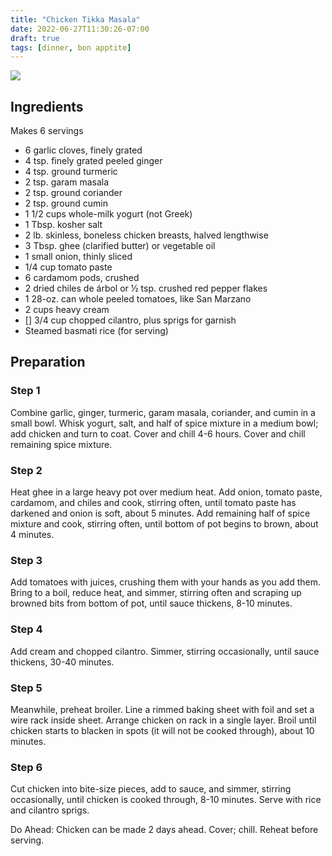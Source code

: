 ```yaml
---
title: "Chicken Tikka Masala"
date: 2022-06-27T11:30:26-07:00
draft: true
tags: [dinner, bon apptite]
---
```


![](./../../images/ba-tikka-masala-2_jpg.jpg)

## Ingredients

Makes 6 servings

- 6 garlic cloves, finely grated
- 4 tsp. finely grated peeled ginger
- 4 tsp. ground turmeric
- 2 tsp. garam masala
- 2 tsp. ground coriander
- 2 tsp. ground cumin
- 1 1/2 cups whole-milk yogurt (not Greek)
- 1 Tbsp. kosher salt
- 2 lb. skinless, boneless chicken breasts, halved lengthwise
- 3 Tbsp. ghee (clarified butter) or vegetable oil
- 1 small onion, thinly sliced
- 1/4 cup tomato paste
- 6 cardamom pods, crushed
- 2 dried chiles de árbol or ½ tsp. crushed red pepper flakes
- 1 28-oz. can whole peeled tomatoes, like San Marzano
- 2 cups heavy cream
- [] 3/4 cup chopped cilantro, plus sprigs for garnish
- Steamed basmati rice (for serving)

## Preparation

### Step 1

Combine garlic, ginger, turmeric, garam masala, coriander, and cumin in a small bowl. Whisk yogurt, salt, and half of spice mixture in a medium bowl; add chicken and turn to coat. Cover and chill 4-6 hours. Cover and chill remaining spice mixture.

### Step 2

Heat ghee in a large heavy pot over medium heat. Add onion, tomato paste, cardamom, and chiles and cook, stirring often, until tomato paste has darkened and onion is soft, about 5 minutes. Add remaining half of spice mixture and cook, stirring often, until bottom of pot begins to brown, about 4 minutes.

### Step 3

Add tomatoes with juices, crushing them with your hands as you add them. Bring to a boil, reduce heat, and simmer, stirring often and scraping up browned bits from bottom of pot, until sauce thickens, 8-10 minutes.

### Step 4

Add cream and chopped cilantro. Simmer, stirring occasionally, until sauce thickens, 30-40 minutes.

### Step 5

Meanwhile, preheat broiler. Line a rimmed baking sheet with foil and set a wire rack inside sheet. Arrange chicken on rack in a single layer. Broil until chicken starts to blacken in spots (it will not be cooked through), about 10 minutes.

### Step 6

Cut chicken into bite-size pieces, add to sauce, and simmer, stirring occasionally, until chicken is cooked through, 8-10 minutes. Serve with rice and cilantro sprigs.

Do Ahead: Chicken can be made 2 days ahead. Cover; chill. Reheat before serving.
